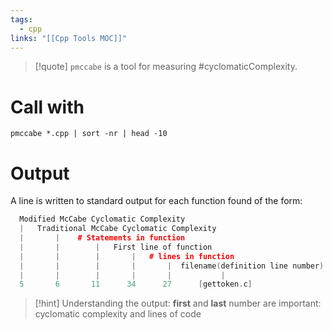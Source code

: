 ```yaml
---
tags:
  - cpp
links: "[[Cpp Tools MOC]]"
---
```


> [!quote] `pmccabe` is a tool for measuring #cyclomaticComplexity.

# Call with

```
pmccabe *.cpp | sort -nr | head -10
```

# Output

 A line is written to standard output for each function found of the form:

```cpp
  Modified McCabe Cyclomatic Complexity
  |   Traditional McCabe Cyclomatic Complexity
  |       |    # Statements in function
  |       |        |   First line of function
  |       |        |       |   # lines in function
  |       |        |       |       |  filename(definition line number):function
  |       |        |       |       |           |
  5       6       11      34      27      [gettoken.c]
```

> [!hint] Understanding the output:
> **first** and **last** number are important: cyclomatic complexity and lines of code

